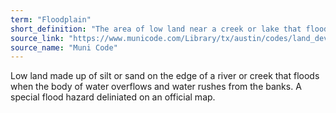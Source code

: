 ```yaml
---
term: "Floodplain"
short_definition: "The area of low land near a creek or lake that floods after rain or when water overflows."
source_link: "https://www.municode.com/Library/tx/austin/codes/land_development_code?nodeId=TIT25LADE_CH25-7DR_ART1GEPR_S25-7-2DE"
source_name: "Muni Code"
---
```

Low land made up of silt or sand on the edge of a river or creek that floods when the body of water overflows and water rushes from the banks.
A special flood hazard deliniated on an official map.
